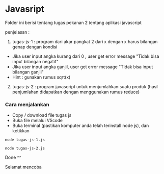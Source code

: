 # Javasript 
Folder ini berisi tentang tugas pekanan 2 tentang aplikasi javascript

penjelasan : 
1. tugas-js-1 : program dari akar pangkat 2 dari x dengan x harus bilangan genap dengan kondisi 
- Jika user input angka kurang dari 0 , user get error message "Tidak bisa input bilangan negatif" 
- Jika user input angka ganjil, user get error message "Tidak bisa input bilangan ganjil"
- Hint : gunakan rumus sqrt(x)

2. tugas-js-2 : program javascript untuk menjumlahkan suatu produk (hasil penjumlahan didapatkan dengan menggunakan rumus reduce)

### Cara menjalankan 
- Copy / download file tugas js 
- Buka file melalui VScode
- Buka terminal (pastikan komputer anda telah terinstall node js), dan ketikkan

```
node tugas-js-1.js
```
```
node tugas-js-2.js
```
Done ^^

Selamat mencoba

  
